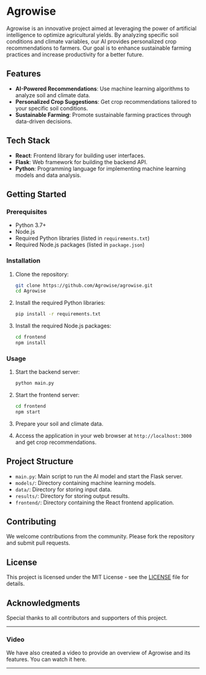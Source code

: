 # Agrowise

Agrowise is an innovative project aimed at leveraging the power of artificial intelligence to optimize agricultural yields. By analyzing specific soil conditions and climate variables, our AI provides personalized crop recommendations to farmers. Our goal is to enhance sustainable farming practices and increase productivity for a better future.

## Features

- **AI-Powered Recommendations**: Use machine learning algorithms to analyze soil and climate data.
- **Personalized Crop Suggestions**: Get crop recommendations tailored to your specific soil conditions.
- **Sustainable Farming**: Promote sustainable farming practices through data-driven decisions.

## Tech Stack

- **React**: Frontend library for building user interfaces.
- **Flask**: Web framework for building the backend API.
- **Python**: Programming language for implementing machine learning models and data analysis.

## Getting Started

### Prerequisites

- Python 3.7+
- Node.js
- Required Python libraries (listed in `requirements.txt`)
- Required Node.js packages (listed in `package.json`)

### Installation

1. Clone the repository:
    ```bash
    git clone https://github.com/Agrowise/agrowise.git
    cd Agrowise
    ```

2. Install the required Python libraries:
    ```bash
    pip install -r requirements.txt
    ```

3. Install the required Node.js packages:
    ```bash
    cd frontend
    npm install
    ```

### Usage

1. Start the backend server:
    ```bash
    python main.py
    ```

2. Start the frontend server:
    ```bash
    cd frontend
    npm start
    ```

3. Prepare your soil and climate data.

4. Access the application in your web browser at `http://localhost:3000` and get crop recommendations.

## Project Structure

- `main.py`: Main script to run the AI model and start the Flask server.
- `models/`: Directory containing machine learning models.
- `data/`: Directory for storing input data.
- `results/`: Directory for storing output results.
- `frontend/`: Directory containing the React frontend application.

## Contributing

We welcome contributions from the community. Please fork the repository and submit pull requests.

## License

This project is licensed under the MIT License - see the [LICENSE](LICENSE) file for details.

## Acknowledgments

Special thanks to all contributors and supporters of this project.

---

### Video

We have also created a video to provide an overview of Agrowise and its features. You can watch it here.


---

